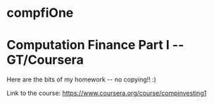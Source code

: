 compfiOne
=========

# Computation Finance Part I -- GT/Coursera

Here are the bits of my homework -- no copying!! :)

Link to the course: https://www.coursera.org/course/compinvesting1
